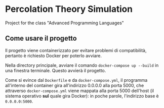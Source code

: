 # Percolation Theory Simulation
Project for the class "Advanced Programming Languages"

## Come usare il progetto
Il progetto viene containerizzato per evitare problemi di compatibilità, pertanto è richiesto Docker per poterlo avviare.

Nella directory principale, avviare il comando `docker-compose up --build` in una finestra terminale. Questo avvierà il progetto. 

Come si evince dal `Dockerfile` e da `docker-compose.yml`, il programma all'interno del container gira all'indirizzo 0.0.0.0 alla porta 5000, che attraverso `docker-compose.yml` viene mappata alla porta 5000 dell'host (il sistema operativo __sul__ quale gira Docker): in poche parole, l'indirizzo base è `0.0.0.0:5000`. 


